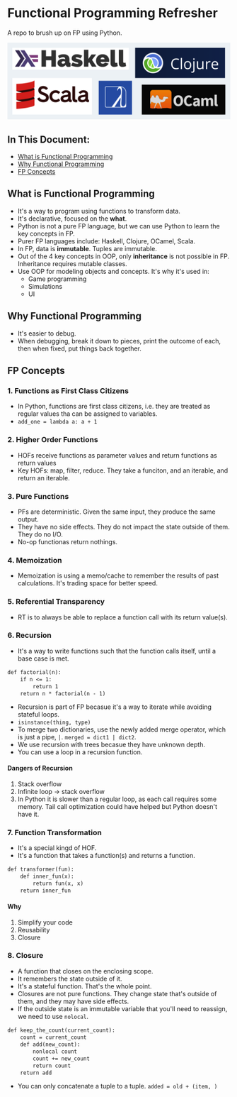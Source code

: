 # Functional Programming Refresher

A repo to brush up on FP using Python.

![fp-languages](demo/fp-languages.png)

## In This Document:
  - [What is Functional Programming](#what-is-functional-programming)
  - [Why Functional Programming](#why-functional-programming)
  - [FP Concepts](#fp-concepts)

## What is Functional Programming
- It's a way to program using functions to transform data.
- It's declarative, focused on the **what**.
- Python is not a pure FP language, but we can use Python to learn the key concepts in FP.
- Purer FP languages include: Haskell, Clojure, OCamel, Scala.
- In FP, data is **immutable**. Tuples are immutable.
- Out of the 4 key concepts in OOP, only **inheritance** is not possible in FP. Inheritance requires mutable classes.
- Use OOP for modeling objects and concepts. It's why it's used in:
  - Game programming
  - Simulations
  - UI
 
## Why Functional Programming
- It's easier to debug.
- When debugging, break it down to pieces, print the outcome of each, then when fixed, put things back together.

## FP Concepts
### 1. Functions as First Class Citizens
- In Python, functions are first class citizens, i.e. they are treated as regular values tha can be assigned to variables.
- `add_one = lambda a: a + 1`

### 2. Higher Order Functions
- HOFs receive functions as parameter values and return functions as return values
- Key HOFs: map, filter, reduce. They take a funciton, and an iterable, and return an iterable.

### 3. Pure Functions
- PFs are deterministic. Given the same input, they produce the same output.
- They have no side effects. They do not impact the state outside of them. They do no I/O.
- No-op functionas return nothings.

### 4. Memoization
- Memoization is using a memo/cache to remember the results of past calculations. It's trading space for better speed.

### 5. Referential Transparency
- RT is to always be able to replace a function call with its return value(s).

### 6. Recursion
- It's a way to write functions such that the function calls itself, until a base case is met.
```
def factorial(n):
    if n <= 1:
        return 1
    return n * factorial(n - 1)    
```
- Recursion is part of FP becasue it's a way to iterate while avoiding stateful loops.
- `isinstance(thing, type)`
- To merge two dictionaries, use the newly added merge operator, which is just a pipe, `|`. `merged = dict1 | dict2`.
- We use recursion with trees becasue they have unknown depth.
- You can use a loop in a recursion function.

#### Dangers of Recursion
1. Stack overflow
2. Infinite loop -> stack overflow
3. In Python it is slower than a regular loop, as each call requires some memory. Tail call optimization could have helped but Python doesn't have it.

### 7. Function Transformation
- It's a special kingd of HOF.
- It's a function that takes a function(s) and returns a function.
```
def transformer(fun):
    def inner_fun(x):
        return fun(x, x)
    return inner_fun
```

#### Why
1. Simplify your code
2. Reusability
3. Closure

### 8. Closure
- A function that closes on the enclosing scope.
- It remembers the state outside of it.
- It's a stateful function. That's the whole point.
- Closures are not pure functions. They change state that's outside of them, and they may have side effects.
- If the outside state is an immutable variable that you'll need to reassign, we need to use `nolocal`.
```
def keep_the_count(current_count):
    count = current_count
    def add(new_count):
        nonlocal count
        count += new_count
        return count
    return add
```
- You can only concatenate a tuple to a tuple. `added = old + (item, )`

